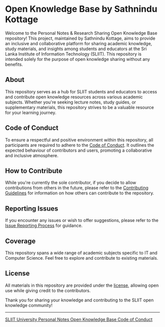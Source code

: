 # Open Knowledge Base by Sathnindu Kottage

Welcome to the Personal Notes & Research Sharing Open Knowledge Base repository! This project, maintained by Sathnindu Kottage, aims to provide an inclusive and collaborative platform for sharing academic knowledge, study materials, and insights among students and educators at the Sri Lanka Institute of Information Technology (SLIIT). This repository is intended solely for the purpose of open knowledge sharing without any benefits.

## About

This repository serves as a hub for SLIIT students and educators to access and contribute open knowledge resources across various academic subjects. Whether you're seeking lecture notes, study guides, or supplementary materials, this repository strives to be a valuable resource for your learning journey.

## Code of Conduct

To ensure a respectful and positive environment within this repository, all participants are required to adhere to the [Code of Conduct](CODE_OF_CONDUCT.md). It outlines the expected behaviour of contributors and users, promoting a collaborative and inclusive atmosphere.

## How to Contribute

While you're currently the sole contributor, if you decide to allow contributions from others in the future, please refer to the [Contributing Guidelines](CONTRIBUTING.md) for information on how others can contribute to the repository.

## Reporting Issues

If you encounter any issues or wish to offer suggestions, please refer to the [Issue Reporting Process](ISSUE_REPORTING.md) for guidance.

## Coverage

This repository spans a wide range of academic subjects specific to IT and Computer Science. Feel free to explore and contribute to existing materials.

## License

All materials in this repository are provided under the [license](LICENSE.md), allowing open use while giving credit to the contributors.

Thank you for sharing your knowledge and contributing to the SLIIT open knowledge community!

---
[SLIIT University Personal Notes Open Knowledge Base Code of Conduct](CODE_OF_CONDUCT.md)

